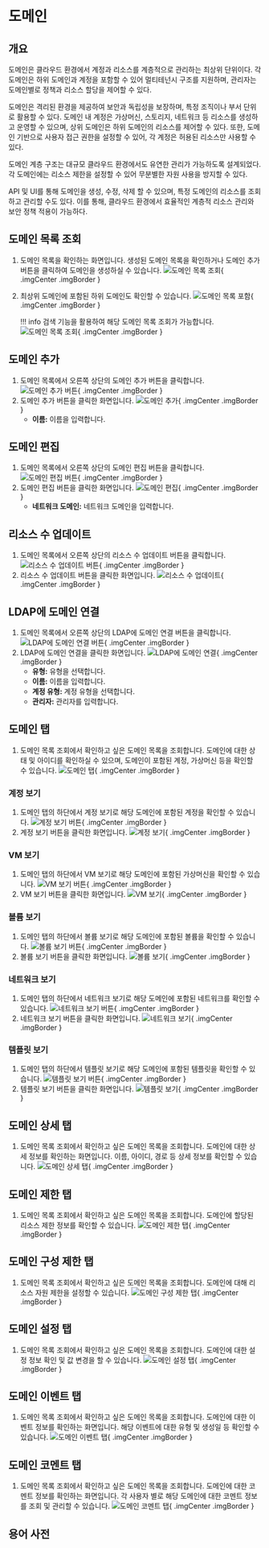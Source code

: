 
# 도메인

## 개요
도메인은 클라우드 환경에서 계정과 리소스를 계층적으로 관리하는 최상위 단위이다.
각 도메인은 하위 도메인과 계정을 포함할 수 있어 멀티테넌시 구조를 지원하며, 관리자는 도메인별로 정책과 리소스 할당을 제어할 수 있다.

도메인은 격리된 환경을 제공하여 보안과 독립성을 보장하며, 특정 조직이나 부서 단위로 활용할 수 있다.
도메인 내 계정은 가상머신, 스토리지, 네트워크 등 리소스를 생성하고 운영할 수 있으며, 상위 도메인은 하위 도메인의 리소스를 제어할 수 있다.
또한, 도메인 기반으로 사용자 접근 권한을 설정할 수 있어, 각 계정은 허용된 리소스만 사용할 수 있다.

도메인 계층 구조는 대규모 클라우드 환경에서도 유연한 관리가 가능하도록 설계되었다.
각 도메인에는 리소스 제한을 설정할 수 있어 무분별한 자원 사용을 방지할 수 있다.

API 및 UI를 통해 도메인을 생성, 수정, 삭제 할 수 있으며, 특정 도메인의 리소스를 조회하고 관리할 수도 있다.
이를 통해, 클라우드 환경에서 효율적인 계층적 리소스 관리와 보안 정책 적용이 가능하다.

## 도메인 목록 조회
1. 도메인 목록을 확인하는 화면입니다. 생성된 도메인 목록을 확인하거나 도메인 추가 버튼을 클릭하여 도메인을 생성하실 수 있습니다.
    ![도메인 목록 조회](../../assets/images/admin-guide/mold/domain/domain-dashboard.png){ .imgCenter .imgBorder }
2. 최상위 도메인에 포함된 하위 도메인도 확인할 수 있습니다.
    ![도메인 목록 포함](../../assets/images/admin-guide/mold/domain/domain-dashboard-include.png){ .imgCenter .imgBorder }

    !!! info
        검색 기능을 활용하여 해당 도메인 목록 조회가 가능합니다.
        ![도메인 목록 조회](../../assets/images/admin-guide/mold/domain/domain-dashboard-search.png){ .imgCenter .imgBorder }

## 도메인 추가
1. 도메인 목록에서 오른쪽 상단의 도메인 추가 버튼을 클릭합니다.
    ![도메인 추가 버튼](../../assets/images/admin-guide/mold/domain/domain-add-01.png){ .imgCenter .imgBorder }
2. 도메인 추가 버튼을 클릭한 화면입니다.
    ![도메인 추가](../../assets/images/admin-guide/mold/domain/domain-add-02.png){ .imgCenter .imgBorder }
    - **이름:** 이름을 입력합니다.

## 도메인 편집
1. 도메인 목록에서 오른쪽 상단의 도메인 편집 버튼을 클릭합니다.
    ![도메인 편집 버튼](../../assets/images/admin-guide/mold/domain/domain-update-01.png){ .imgCenter .imgBorder }
2. 도메인 편집 버튼을 클릭한 화면입니다.
    ![도메인 편집](../../assets/images/admin-guide/mold/domain/domain-update-02.png){ .imgCenter .imgBorder }
    - **네트워크 도메인:** 네트워크 도메인을 입력합니다.

## 리소스 수 업데이트
1. 도메인 목록에서 오른쪽 상단의 리소스 수 업데이트 버튼을 클릭합니다.
    ![리소스 수 업데이트 버튼](../../assets/images/admin-guide/mold/domain/domain-resource-update-01.png){ .imgCenter .imgBorder }
2. 리소스 수 업데이트 버튼을 클릭한 화면입니다.
    ![리소스 수 업데이트](../../assets/images/admin-guide/mold/domain/domain-resource-update-02.png){ .imgCenter .imgBorder }

## LDAP에 도메인 연결
1. 도메인 목록에서 오른쪽 상단의 LDAP에 도메인 연결 버튼을 클릭합니다.
    ![LDAP에 도메인 연결 버튼](../../assets/images/admin-guide/mold/domain/domain-ldap-connect-01.png){ .imgCenter .imgBorder }
2. LDAP에 도메인 연결을 클릭한 화면입니다.
    ![LDAP에 도메인 연결](../../assets/images/admin-guide/mold/domain/domain-ldap-connect-02.png){ .imgCenter .imgBorder }
    - **유형:** 유형을 선택합니다.
    - **이름:** 이름을 입력합니다.
    - **계정 유형:** 계정 유형을 선택합니다.
    - **관리자:** 관리자를 입력합니다.

## 도메인 탭
1. 도메인 목록 조회에서 확인하고 싶은 도메인 목록을 조회합니다. 도메인에 대한 상태 및 아이디를 확인하실 수 있으며, 도메인이 포함된 계정, 가상머신 등을 확인할 수 있습니다.
    ![도메인 탭](../../assets/images/admin-guide/mold/domain/domain-tab.png){ .imgCenter .imgBorder }

### 계정 보기
1. 도메인 탭의 하단에서 계정 보기로 해당 도메인에 포함된 계정을 확인할 수 있습니다.
    ![계정 보기 버튼](../../assets/images/admin-guide/mold/domain/domain-account-show-01.png){ .imgCenter .imgBorder }
2. 계정 보기 버튼을 클릭한 화면입니다.
    ![계정 보기](../../assets/images/admin-guide/mold/domain/domain-account-show-02.png){ .imgCenter .imgBorder }

### VM 보기
1. 도메인 탭의 하단에서 VM 보기로 해당 도메인에 포함된 가상머신을 확인할 수 있습니다.
    ![VM 보기 버튼](../../assets/images/admin-guide/mold/domain/domain-vm-show-01.png){ .imgCenter .imgBorder }
2. VM 보기 버튼을 클릭한 화면입니다.
    ![VM 보기](../../assets/images/admin-guide/mold/domain/domain-vm-show-02.png){ .imgCenter .imgBorder }

### 볼륨 보기
1. 도메인 탭의 하단에서 볼륨 보기로 해당 도메인에 포함된 볼륨을 확인할 수 있습니다.
    ![볼륨 보기 버튼](../../assets/images/admin-guide/mold/domain/domain-volume-show-01.png){ .imgCenter .imgBorder }
2. 볼륨 보기 버튼을 클릭한 화면입니다.
    ![볼륨 보기](../../assets/images/admin-guide/mold/domain/domain-volume-show-02.png){ .imgCenter .imgBorder }

### 네트워크 보기
1. 도메인 탭의 하단에서 네트워크 보기로 해당 도메인에 포함된 네트워크를 확인할 수 있습니다.
    ![네트워크 보기 버튼](../../assets/images/admin-guide/mold/domain/domain-network-show-01.png){ .imgCenter .imgBorder }
2. 네트워크 보기 버튼을 클릭한 화면입니다.
    ![네트워크 보기](../../assets/images/admin-guide/mold/domain/domain-network-show-02.png){ .imgCenter .imgBorder }

### 템플릿 보기
1. 도메인 탭의 하단에서 템플릿 보기로 해당 도메인에 포함된 템플릿을 확인할 수 있습니다.
    ![템플릿 보기 버튼](../../assets/images/admin-guide/mold/domain/domain-template-show-01.png){ .imgCenter .imgBorder }
2. 템플릿 보기 버튼을 클릭한 화면입니다.
    ![템플릿 보기](../../assets/images/admin-guide/mold/domain/domain-template-show-02.png){ .imgCenter .imgBorder }

## 도메인 상세 탭
1. 도메인 목록 조회에서 확인하고 싶은 도메인 목록을 조회합니다. 도메인에 대한 상세 정보를 확인하는 화면입니다. 이름, 아이디, 경로 등 상세 정보를 확인할 수 있습니다.
    ![도메인 상세 탭](../../assets/images/admin-guide/mold/domain/domain-info.png){ .imgCenter .imgBorder }

## 도메인 제한 탭
1. 도메인 목록 조회에서 확인하고 싶은 도메인 목록을 조회합니다. 도메인에 할당된 리소스 제한 정보를 확인할 수 있습니다.
    ![도메인 제한 탭](../../assets/images/admin-guide/mold/domain/domain-limit.png){ .imgCenter .imgBorder }

## 도메인 구성 제한 탭
1. 도메인 목록 조회에서 확인하고 싶은 도메인 목록을 조회합니다. 도메인에 대해 리소스 자원 제한을 설정할 수 있습니다.
    ![도메인 구성 제한 탭](../../assets/images/admin-guide/mold/domain/domain-composition-limit.png){ .imgCenter .imgBorder }

## 도메인 설정 탭
1. 도메인 목록 조회에서 확인하고 싶은 도메인 목록을 조회합니다. 도메인에 대한 설정 정보 확인 및 값 변경을 할 수 있습니다.
    ![도메인 설정 탭](../../assets/images/admin-guide/mold/domain/domain-setting.png){ .imgCenter .imgBorder }

## 도메인 이벤트 탭
1. 도메인 목록 조회에서 확인하고 싶은 도메인 목록을 조회합니다. 도메인에 대한 이벤트 정보를 확인하는 화면입니다. 해당 이벤트에 대한 유형 및 생성일 등 확인할 수 있습니다.
    ![도메인 이벤트 탭](../../assets/images/admin-guide/mold/domain/domain-event.png){ .imgCenter .imgBorder }

## 도메인 코멘트 탭
1. 도메인 목록 조회에서 확인하고 싶은 도메인 목록을 조회합니다. 도메인에 대한 코멘트 정보를 확인하는 화면입니다. 각 사용자 별로 해당 도메인에 대한 코멘트 정보를 조회 및 관리할 수 있습니다.
    ![도메인 코멘트 탭](../../assets/images/admin-guide/mold/domain/domain-coment.png){ .imgCenter .imgBorder }

## 용어 사전
